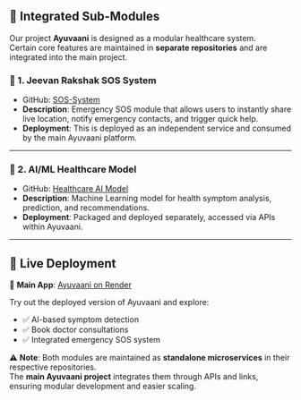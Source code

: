 ## 🔗 Integrated Sub-Modules

Our project **Ayuvaani** is designed as a modular healthcare system.  
Certain core features are maintained in **separate repositories** and are integrated into the main project.

### 📌 1. Jeevan Rakshak SOS System  
- GitHub: [SOS-System](https://github.com/sharan-sharma-01/SOS-system)  
- **Description**: Emergency SOS module that allows users to instantly share live location, notify emergency contacts, and trigger quick help.  
- **Deployment**: This is deployed as an independent service and consumed by the main Ayuvaani platform.

---

### 📌 2. AI/ML Healthcare Model  
- GitHub: [Healthcare AI Model](https://github.com/arsingla786/healthCareModel)  
- **Description**: Machine Learning model for health symptom analysis, prediction, and recommendations.  
- **Deployment**: Packaged and deployed separately, accessed via APIs within Ayuvaani.

---
## 🚀 Live Deployment  
🔗 **Main App**: [Ayuvaani on Render](https://health-care-vj5p.onrender.com)  

Try out the deployed version of Ayuvaani and explore:  
- ✅ AI-based symptom detection  
- ✅ Book doctor consultations  
- ✅ Integrated emergency SOS system  


⚠️ **Note**: Both modules are maintained as **standalone microservices** in their respective repositories.  
The **main Ayuvaani project** integrates them through APIs and links, ensuring modular development and easier scaling.
